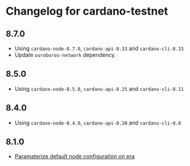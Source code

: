 # Changelog for cardano-testnet

## 8.7.0

* Using `cardano-node-8.7.0`, `cardano-api-8.33` and `cardano-cli-8.15`
* Update `ouroboros-network` dependency.

## 8.5.0

* Using `cardano-node-8.5.0`, `cardano-api-8.25` and `cardano-cli-8.11`

## 8.4.0

* Using `cardano-node-8.4.0`, `cardano-api-8.20` and `cardano-cli-8.8`

## 8.1.0

- [Paramaterize default node configuration on era](https://github.com/input-output-hk/cardano-node/pull/5211)
